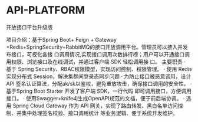 # API-PLATFORM
开放接口平台升级版

项目介绍：基于Spring Boot+ Feign + Gateway +Redis+SpringSecurity+RabbitMQ的接口开放调用平台。管理员可以接入并发布接口，可视化各接
口调用情况,实现接口调用次数排行榜；用户可以开通接口调用权限、浏览接口及在线调试，并通过客户端 SDK 轻松调用接
口。
主要职责
· 基于 Spring Security、RBAC权限模型，实现访问控制、权限管理。
· 使用 Redis 实现分布式 Session，解决集群间登录态同步问题
· 为防止接口被恶意调用，设计 API 签名认证算法，分配ak/sk以鉴权，避免重放攻击，确保接口调用的安全性。
· 基于Spring Boot Starter 开发了客户端 SDK，一行代码 即可调用接口，方便调用接口。
· 使用Swagger+knife4j生成OpenAPI规范的文档，便于前后端协调。
· 选用 Spring Cloud Gateway 作为 API 网关，实现了路由转发、黑白名单访问控制、并集中处理签名校验、接口调用统计
等业务逻辑、便于系统开发维护。
